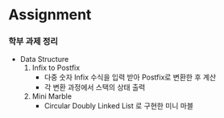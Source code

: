 # Assignment   
### 학부 과제 정리

- Data Structure 
	1. Infix to Postfix 
		- 다중 숫자 Infix 수식을 입력 받아 Postfix로 변환한 후 계산
		- 각 변환 과정에서 스택의 상태 출력
	2. Mini Marble
		- Circular Doubly Linked List 로 구현한 미니 마블  